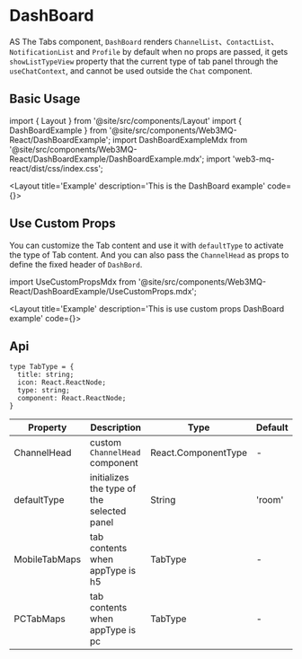 # DashBoard
AS The Tabs component, `DashBoard` renders `ChannelList`、`ContactList`、`NotificationList` and `Profile` by default when no props are passed, it gets `showListTypeView` property that the current type of tab panel  through the `useChatContext`, and cannot be used outside the `Chat` component.

## Basic Usage

import { Layout } from '@site/src/components/Layout'
import { DashBoardExample } from '@site/src/components/Web3MQ-React/DashBoardExample';
import DashBoardExampleMdx from '@site/src/components/Web3MQ-React/DashBoardExample/DashBoardExample.mdx';
import 'web3-mq-react/dist/css/index.css';

<Layout
title='Example'
description='This is the DashBoard example'
code={<DashBoardExampleMdx />}>
<DashBoardExample />
</Layout>

## Use Custom Props
You can customize the Tab content and use it with `defaultType` to activate the type of Tab content. And you can also pass the `ChannelHead` as props to define the fixed header of `DashBord`.

import UseCustomPropsMdx from '@site/src/components/Web3MQ-React/DashBoardExample/UseCustomProps.mdx';

<Layout
title='Example'
description='This is use custom props DashBoard example'
code={<UseCustomPropsMdx />}>
<DashBoardExample type='custom' />
</Layout>

## Api

```tsx
type TabType = {
  title: string;
  icon: React.ReactNode;
  type: string;
  component: React.ReactNode;
}
```

| Property       | Description                            | Type               | Default |
| -------------- | -------------------------------------- | ------------------ | ------- |
| ChannelHead    | custom `ChannelHead` component         | React.ComponentType |   -     |
| defaultType    | initializes the type of the selected panel | String             | 'room'  |
| MobileTabMaps  | tab contents when appType is h5        | TabType            |   -     |
| PCTabMaps      | tab contents when appType is pc        | TabType            |   -     |